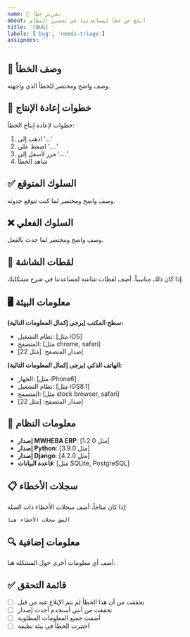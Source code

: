 ```yaml
---
name: 🐛 تقرير خطأ
about: أبلغ عن خطأ لمساعدتنا في تحسين النظام
title: '[BUG] '
labels: ['bug', 'needs-triage']
assignees: ''
---
```


## 🐛 وصف الخطأ
وصف واضح ومختصر للخطأ الذي واجهته.

## 🔄 خطوات إعادة الإنتاج
خطوات لإعادة إنتاج الخطأ:
1. اذهب إلى '...'
2. اضغط على '....'
3. مرر لأسفل إلى '....'
4. شاهد الخطأ

## ✅ السلوك المتوقع
وصف واضح ومختصر لما كنت تتوقع حدوثه.

## ❌ السلوك الفعلي
وصف واضح ومختصر لما حدث بالفعل.

## 📸 لقطات الشاشة
إذا كان ذلك مناسباً، أضف لقطات شاشة لمساعدتنا في شرح مشكلتك.

## 🖥️ معلومات البيئة
**سطح المكتب (يرجى إكمال المعلومات التالية):**
- نظام التشغيل: [مثل iOS]
- المتصفح: [مثل chrome, safari]
- إصدار المتصفح: [مثل 22]

**الهاتف الذكي (يرجى إكمال المعلومات التالية):**
- الجهاز: [مثل iPhone6]
- نظام التشغيل: [مثل iOS8.1]
- المتصفح: [مثل stock browser, safari]
- إصدار المتصفح: [مثل 22]

## 🔧 معلومات النظام
- **إصدار MWHEBA ERP**: [مثل 1.2.0]
- **إصدار Python**: [مثل 3.9.0]
- **إصدار Django**: [مثل 4.2.0]
- **قاعدة البيانات**: [مثل SQLite, PostgreSQL]

## 📋 سجلات الأخطاء
إذا كان متاحاً، أضف سجلات الأخطاء ذات الصلة:

```
ألصق سجلات الأخطاء هنا
```

## 🔍 معلومات إضافية
أضف أي معلومات أخرى حول المشكلة هنا.

## ✅ قائمة التحقق
- [ ] تحققت من أن هذا الخطأ لم يتم الإبلاغ عنه من قبل
- [ ] تحققت من أنني أستخدم أحدث إصدار
- [ ] أضفت جميع المعلومات المطلوبة
- [ ] اختبرت الخطأ في بيئة نظيفة
